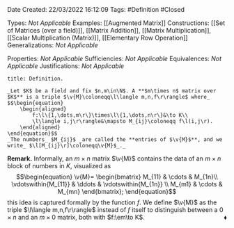 <br />
<br />

Date Created: 22/03/2022 16:12:09
Tags: #Definition #Closed 

Types: _Not Applicable_
Examples: [[Augmented Matrix]]
Constructions: [[Set of Matrices (over a field)]], [[Matrix Addition]], [[Matrix Multiplication]], [[Scalar Multiplication (Matrix)]], [[Elementary Row Operation]]
Generalizations: _Not Applicable_

Properties: _Not Applicable_
Sufficiencies: _Not Applicable_
Equivalences: _Not Applicable_
Justifications: _Not Applicable_

``` ad-Definition
title: Definition.

_Let $K$ be a field and fix $n,m\in\N$. A **$m\times n$ matrix over $K$** is a triple $\v{M}\coloneqq\l\langle m,n,f\r\rangle$ where_
$$\begin{equation}
    \begin{aligned}
        f:\l\{1,\dots,m\r\}\times\l\{1,\dots,n\r\}&\to K\\
        \l\langle i,j\r\rangle&\mapsto M_{ij}\coloneqq f\l(i,j\r).
    \end{aligned}
\end{equation}$$
_The numbers_ $M_{ij}$ _are called the **entries of $\v{M}$**, and we write_ $\l[M_{ij}\r]\coloneqq\v{M}$_._

```

**Remark.** Informally, an $m\times n$ matrix $\v{M}$ contains the data of an $m\times n$ block of numbers in $K$, visualized as
$$\begin{equation}
    \v{M}=
        \begin{bmatrix}
            M_{11} & \cdots & M_{1n}\\
            \vdotswithin{M_{11}} & \ddots & \vdotswithin{M_{1n}} \\
            M_{m1} & \cdots & M_{mn}
        \end{bmatrix};
\end{equation}$$
this idea is captured formally by the function $f$. We define $\v{M}$ as the triple $\l\langle m,n,f\r\rangle$ instead of $f$ itself to distinguish between a $0\times n$ and an $m\times 0$ matrix, both with $f:\em\to K$.<span style="float:right;">$\blacklozenge$</span>

